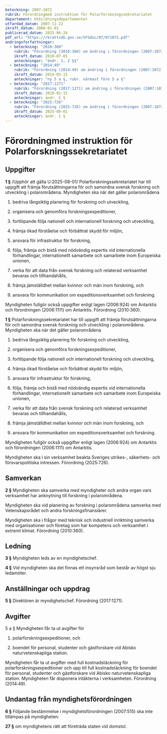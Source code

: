 ```yaml
---
beteckning: 2007:1072
rubrik: Förordningmed instruktion för Polarforskningssekretariatet
departement: Utbildningsdepartementet
utfardad_datum: 2007-11-22
ikraft_datum: 2008-01-01
publicerad_datum: 2025-06-24
pdf_url: "https://rkrattsdb.gov.se/SFSdoc/07/071072.pdf"
andringsforfattningar:
  - beteckning: "2010:360"
    rubrik: "Förordning (2010:360) om ändring i förordningen (2007:1072) med instruktion för Polarforskningssekretariatet"
    ikraft_datum: 2010-07-01
    anteckningar: "ändr. 1, 2 §§"
  - beteckning: "2014:49"
    rubrik: "Förordning (2014:49) om ändring i förordningen (2007:1072) med instruktion för Polarforskningssekretariatet"
    ikraft_datum: 2014-03-15
    anteckningar: "ny 5 a §, rubr. närmast före 5 a §"
  - beteckning: "2017:1271"
    rubrik: "Förordning (2017:1271) om ändring i förordningen (2007:1072) med instruktion för Polarforskningssekretariatet"
    ikraft_datum: 2018-01-15
    anteckningar: ändr. 5 §
  - beteckning: "2025:726"
    rubrik: "Förordning (2025:726) om ändring i förordningen (2007:1072) med instruktion för Polarforskningssekretariatet"
    ikraft_datum: 2025-08-01
    anteckningar: ändr. 1 §
---
```


# Förordningmed instruktion för Polarforskningssekretariatet

## Uppgifter

**1 §** /Upphör att gälla U:2025-08-01/ Polarforskningssekretariatet har till uppgift att främja förutsättningarna för och samordna svensk forskning och utveckling i polarområdena. Myndigheten ska när det gäller polarområdena

1. bedriva långsiktig planering för forskning och utveckling,

2. organisera och genomföra forskningsexpeditioner,

3. fortlöpande följa nationell och internationell forskning och utveckling,

4. främja ökad förståelse och förbättrat skydd för miljön,

5. ansvara för infrastruktur för forskning,

6. följa, främja och bistå med nödvändig expertis vid internationella förhandlingar, internationellt samarbete och samarbete inom Europeiska unionen,

7. verka för att data från svensk forskning och relaterad verksamhet bevaras och tillhandahålls,

8. främja jämställdhet mellan kvinnor och män inom forskning, och

9. ansvara för kommunikation om expeditionsverksamhet och forskning.

Myndigheten fullgör också uppgifter enligt lagen (2006:924) om Antarktis och förordningen (2006:1111) om Antarktis. Förordning (2010:360).

**1 §** Polarforskningssekretariatet har till uppgift att främja förutsättningarna för och samordna svensk forskning och utveckling i polarområdena. Myndigheten ska när det gäller polarområdena

1. bedriva långsiktig planering för forskning och utveckling,

2. organisera och genomföra forskningsexpeditioner,

3. fortlöpande följa nationell och internationell forskning och utveckling,

4. främja ökad förståelse och förbättrat skydd för miljön,

5. ansvara för infrastruktur för forskning,

6. följa, främja och bistå med nödvändig expertis vid internationella förhandlingar, internationellt samarbete och samarbete inom Europeiska unionen,

7. verka för att data från svensk forskning och relaterad verksamhet bevaras och tillhandahålls,

8. främja jämställdhet mellan kvinnor och män inom forskning, och

9. ansvara för kommunikation om expeditionsverksamhet och forskning.

Myndigheten fullgör också uppgifter enligt lagen (2006:924) om Antarktis och förordningen (2006:1111) om Antarktis.

Myndigheten ska i sin verksamhet beakta Sveriges utrikes-, säkerhets- och försvarspolitiska intressen. Förordning (2025:726).

## Samverkan

**2 §** Myndigheten ska samverka med myndigheter och andra organ vars verksamhet har anknytning till forskning i polarområdena.

Myndigheten ska vid planering av forskning i polarområdena samverka med Vetenskapsrådet och andra forskningsfinansiärer.

Myndigheten ska i frågor med teknisk och industriell inriktning samverka med organisationer och företag som har kompetens och verksamhet i extremt klimat. Förordning (2010:360).

## Ledning

**3 §** Myndigheten leds av en myndighetschef.

**4 §** Vid myndigheten ska det finnas ett insynsråd som består av högst sju ledamöter.

## Anställningar och uppdrag

**5 §** Direktören är myndighetschef. Förordning (2017:1271).

## Avgifter

5 a § Myndigheten får ta ut avgifter för

1. polarforskningsexpeditioner, och

2. boendet för personal, studenter och gästforskare vid Abisko naturvetenskapliga station.

Myndigheten får ta ut avgifter med full kostnadstäckning för polarforskningsexpeditioner och upp till full kostnadstäckning för boendet för personal, studenter och gästforskare vid Abisko naturvetenskapliga station. Myndigheten får disponera intäkterna i verksamheten. Förordning (2014:49).

## Undantag från myndighetsförordningen

**6 §** Följande bestämmelse i myndighetsförordningen (2007:515) ska inte tillämpas på myndigheten:

**27 §** om myndighetens rätt att företräda staten vid domstol.